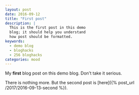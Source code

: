 ```yaml
---
layout: post
date: 2016-09-12
title: "First post"
description: |
  This is the first post in this demo
  blog; it should help you understand
  how post should be formatted.
keywords:
  - demo blog
  - bloghacks
  - 256 bloghacks
categories: mood
---
```


My **first** blog post on this demo blog. Don't
take it serious.

<!--more-->

There is nothing more. 
But the second post is [here]({% post_url /2017/2016-09-13-second %}).
